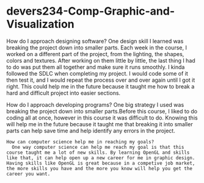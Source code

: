 # devers234-Comp-Graphic-and-Visualization
How do I approach designing software?
  One design skill I learned was breaking the project down into smaller parts. Each week in the course, I worked on a different part of the project, from the lighting, the shapes, colors and textures. After working on them little by little, the last thing I had to do was put them all together and make sure it runs smoothly. I kinda followed the SDLC when completing my project. I would code some of it then test it, and I would repeat the process over and over again until I got it right. This could help me in the future because it taught me how to break a hard and difficult project into easier sections. 

  How do I approach developing programs?
    One big strategy I used was breaking the project down into smaller parts.Before this course, I liked to do coding all at once, however in this course it was difficult to do. Knowing this will help me in the future because it taught me that breaking it into smaller parts can help save time and help identify any errors in the project. 

    How can computer science help me in reaching my goals?
      One way computer science can help me reach my goal is that this course taught me a lot of new skills. By learning OpenGL and skills like that, it can help open up a new career for me in graphic design. Having skills like OpenGL is great because in a competive job market, the more skills you have and the more you know will help you get the career you want. 
